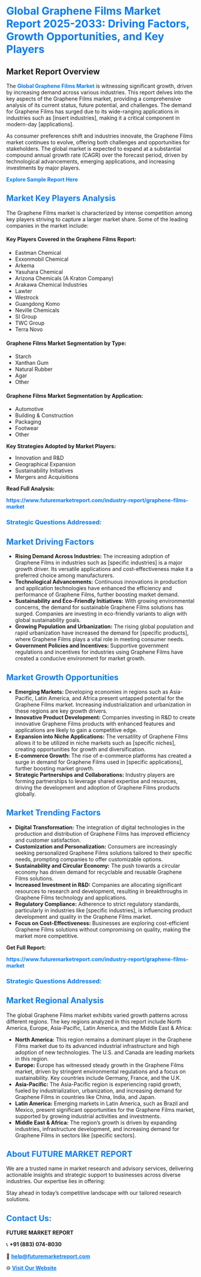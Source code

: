 <h1 style="color: #007BFF;">Global Graphene Films Market Report 2025-2033: Driving Factors, Growth Opportunities, and Key Players</h1>

<section id="overview">
<h2>Market Report Overview</h2>
<p>The <a href="https://www.futuremarketreport.com/industry-report/graphene-films-market" style="color: #007BFF; text-decoration: none;"><strong>Global Graphene Films Market</strong></a> is witnessing significant growth, driven by increasing demand across various industries. This report delves into the key aspects of the Graphene Films market, providing a comprehensive analysis of its current status, future potential, and challenges. The demand for Graphene Films has surged due to its wide-ranging applications in industries such as [insert industries], making it a critical component in modern-day [applications].</p>
<p>As consumer preferences shift and industries innovate, the Graphene Films market continues to evolve, offering both challenges and opportunities for stakeholders. The global market is expected to expand at a substantial compound annual growth rate (CAGR) over the forecast period, driven by technological advancements, emerging applications, and increasing investments by major players.</p>
</section>

<section id="overview">
<p><a href="https://www.futuremarketreport.com/request-sample/reportId=32776" style="color: #007BFF; text-decoration: none;"><strong>Explore Sample Report Here</strong></a></p>
</section>

<section id="key-players">
<h2 style="color: #007BFF;">Market Key Players Analysis</h2>
<p>The Graphene Films market is characterized by intense competition among key players striving to capture a larger market share. Some of the leading companies in the market include:</p>
<h4>Key Players Covered in the Graphene Films Report:</h4>
<ul><li>Eastman Chemical</li><li>Exxonmobil Chemical</li><li>Arkema</li><li>Yasuhara Chemical</li><li>Arizona Chemicals (A Kraton Company)</li><li>Arakawa Chemical Industries</li><li>Lawter</li><li>Westrock</li><li>Guangdong Komo</li><li>Neville Chemicals</li><li>SI Group</li><li>TWC Group</li><li>Terra Novo</li></ul>
<h4>Graphene Films Market Segmentation by Type:</h4>
<ul><li>Starch</li><li>Xanthan Gum</li><li>Natural Rubber</li><li>Agar</li><li>Other</li></ul>

<h4>Graphene Films Market Segmentation by Application:</h4>
<ul><li>Automotive</li><li>Building &amp; Construction</li><li>Packaging</li><li>Footwear</li><li>Other</li></ul>
<p><strong>Key Strategies Adopted by Market Players:</strong></p>
<ul>
<li>Innovation and R&D</li>
<li>Geographical Expansion</li>
<li>Sustainability Initiatives</li>
<li>Mergers and Acquisitions</li>
</ul>
</section>

<section>
<p><strong>Read Full Analysis: </strong></p><a href="https://www.futuremarketreport.com/industry-report/graphene-films-market" style="color: #007BFF; text-decoration: none;"><strong>https://www.futuremarketreport.com/industry-report/graphene-films-market</strong></a>
<h3 style="color: #007BFF;">Strategic Questions Addressed:</h3>
</section>

<section id="driving-factors">
<h2 style="color: #007BFF;">Market Driving Factors</h2>
<ul>
<li><strong>Rising Demand Across Industries:</strong> The increasing adoption of Graphene Films in industries such as [specific industries] is a major growth driver. Its versatile applications and cost-effectiveness make it a preferred choice among manufacturers.</li>
<li><strong>Technological Advancements:</strong> Continuous innovations in production and application technologies have enhanced the efficiency and performance of Graphene Films, further boosting market demand.</li>
<li><strong>Sustainability and Eco-Friendly Initiatives:</strong> With growing environmental concerns, the demand for sustainable Graphene Films solutions has surged. Companies are investing in eco-friendly variants to align with global sustainability goals.</li>
<li><strong>Growing Population and Urbanization:</strong> The rising global population and rapid urbanization have increased the demand for [specific products], where Graphene Films plays a vital role in meeting consumer needs.</li>
<li><strong>Government Policies and Incentives:</strong> Supportive government regulations and incentives for industries using Graphene Films have created a conducive environment for market growth.</li>
</ul>
</section>

<section id="growth-opportunities">
<h2 style="color: #007BFF;">Market Growth Opportunities</h2>
<ul>
<li><strong>Emerging Markets:</strong> Developing economies in regions such as Asia-Pacific, Latin America, and Africa present untapped potential for the Graphene Films market. Increasing industrialization and urbanization in these regions are key growth drivers.</li>
<li><strong>Innovative Product Development:</strong> Companies investing in R&D to create innovative Graphene Films products with enhanced features and applications are likely to gain a competitive edge.</li>
<li><strong>Expansion into Niche Applications:</strong> The versatility of Graphene Films allows it to be utilized in niche markets such as [specific niches], creating opportunities for growth and diversification.</li>
<li><strong>E-commerce Growth:</strong> The rise of e-commerce platforms has created a surge in demand for Graphene Films used in [specific applications], further boosting market growth.</li>
<li><strong>Strategic Partnerships and Collaborations:</strong> Industry players are forming partnerships to leverage shared expertise and resources, driving the development and adoption of Graphene Films products globally.</li>
</ul>
</section>

<section id="trending-factors">
<h2 style="color: #007BFF;">Market Trending Factors</h2>
<ul>
<li><strong>Digital Transformation:</strong> The integration of digital technologies in the production and distribution of Graphene Films has improved efficiency and customer satisfaction.</li>
<li><strong>Customization and Personalization:</strong> Consumers are increasingly seeking personalized Graphene Films solutions tailored to their specific needs, prompting companies to offer customizable options.</li>
<li><strong>Sustainability and Circular Economy:</strong> The push towards a circular economy has driven demand for recyclable and reusable Graphene Films solutions.</li>
<li><strong>Increased Investment in R&D:</strong> Companies are allocating significant resources to research and development, resulting in breakthroughs in Graphene Films technology and applications.</li>
<li><strong>Regulatory Compliance:</strong> Adherence to strict regulatory standards, particularly in industries like [specific industries], is influencing product development and quality in the Graphene Films market.</li>
<li><strong>Focus on Cost-Effectiveness:</strong> Businesses are exploring cost-efficient Graphene Films solutions without compromising on quality, making the market more competitive.</li>
</ul>
</section>

<section>
<p><strong>Get Full Report: </strong></p><a href="https://www.futuremarketreport.com/industry-report/graphene-films-market" style="color: #007BFF; text-decoration: none;"><strong>https://www.futuremarketreport.com/industry-report/graphene-films-market</strong></a>
<h3 style="color: #007BFF;">Strategic Questions Addressed:</h3>
</section>


<section id="regional-analysis">
<h2 style="color: #007BFF;">Market Regional Analysis</h2>
<p>The global Graphene Films market exhibits varied growth patterns across different regions. The key regions analyzed in this report include North America, Europe, Asia-Pacific, Latin America, and the Middle East & Africa:</p>
<ul>
<li><strong>North America:</strong> This region remains a dominant player in the Graphene Films market due to its advanced industrial infrastructure and high adoption of new technologies. The U.S. and Canada are leading markets in this region.</li>
<li><strong>Europe:</strong> Europe has witnessed steady growth in the Graphene Films market, driven by stringent environmental regulations and a focus on sustainability. Key countries include Germany, France, and the U.K.</li>
<li><strong>Asia-Pacific:</strong> The Asia-Pacific region is experiencing rapid growth, fueled by industrialization, urbanization, and increasing demand for Graphene Films in countries like China, India, and Japan.</li>
<li><strong>Latin America:</strong> Emerging markets in Latin America, such as Brazil and Mexico, present significant opportunities for the Graphene Films market, supported by growing industrial activities and investments.</li>
<li><strong>Middle East & Africa:</strong> The region’s growth is driven by expanding industries, infrastructure development, and increasing demand for Graphene Films in sectors like [specific sectors].</li>
</ul>
</section>

<footer>
<h2 style="color: #007BFF;">About FUTURE MARKET REPORT</h2>
<p>We are a trusted name in market research and advisory services, delivering actionable insights and strategic support to businesses across diverse industries. Our expertise lies in offering:</p>

<p>Stay ahead in today’s competitive landscape with our tailored research solutions.</p>

<h2 style="color: #007BFF;">Contact Us:</h2>
<p><strong>FUTURE MARKET REPORT</strong></p>
<p>📞 <strong>+91 (883) 074-8030</strong></p>
<p>📧 <strong><a href="mailto:help@futuremarketreport.com" style="color: #007BFF;">help@futuremarketreport.com</a></strong></p>
<p>🌐 <strong><a href="https://www.futuremarketreport.com/" style="color: #007BFF;">Visit Our Website</a></strong></p>
</footer>